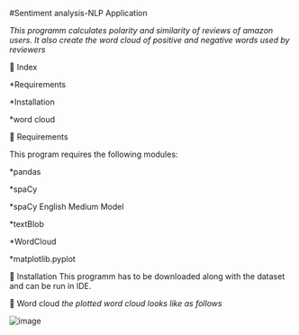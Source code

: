 #Sentiment analysis-NLP Application

*This programm calculates polarity and similarity of reviews of amazon users. It also create the word cloud of positive and negative words used by reviewers*

📌 Index

  *Requirements
  
  *Installation
  
  *word cloud 
  
📌 Requirements

This program requires the following modules:

*pandas

*spaCy

*spaCy English Medium Model

*textBlob

*WordCloud

*matplotlib.pyplot

📌 Installation
This programm has to be downloaded along with the dataset and can be run in IDE.

📌 Word cloud
*the plotted word cloud looks like as follows*

![image](https://github.com/Rabia-F/finalCapstone/assets/157906771/7cf1dd3c-5077-474a-b0b4-7b222d83005b)


